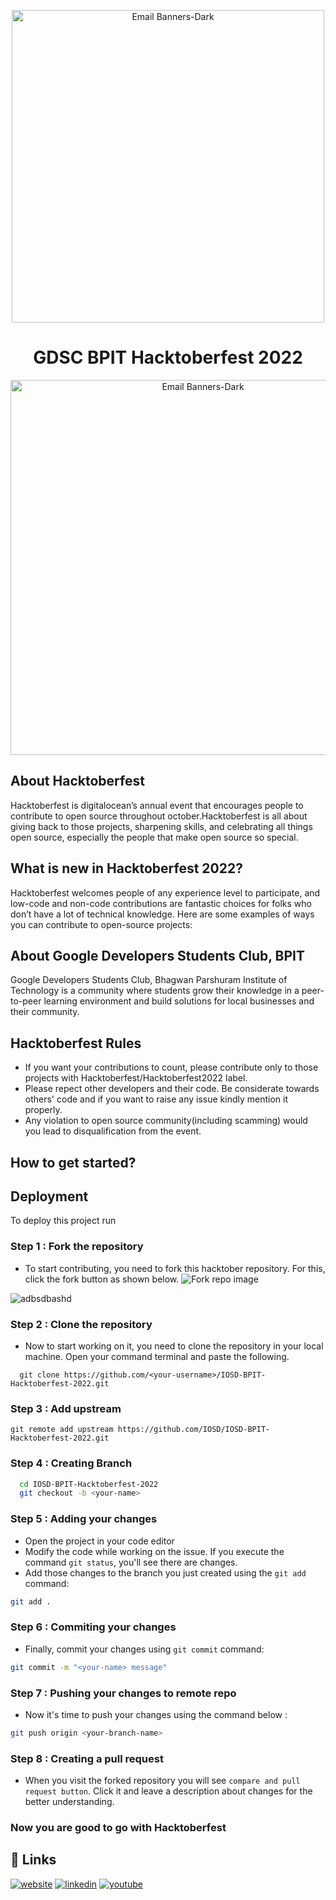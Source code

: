 <p align="center">
   
 <img width="500" alt="Email Banners-Dark" src="https://user-images.githubusercontent.com/84663829/193302715-f64222f5-cfa8-4e93-91be-5d89c559d968.png">
</p>

<h1 align = "center"> GDSC BPIT Hacktoberfest 2022 </h1>

<p align="center">
 <img width="600" alt="Email Banners-Dark" src="https://user-images.githubusercontent.com/91693371/193300810-9bef1d5e-c740-4ad8-b751-2e479ce38cfd.png">
        </p>

## About Hacktoberfest
  Hacktoberfest is digitalocean’s annual event that encourages
   people to contribute to open source throughout october.Hacktoberfest is all about giving back to those projects, sharpening skills, and celebrating all things open source, especially the people that make open source so special.


## What is new in Hacktoberfest 2022?
Hacktoberfest welcomes people of any experience level to participate, and low-code and non-code contributions are fantastic choices for folks who don’t have a lot of technical knowledge. Here are some examples of ways you can contribute to open-source projects:

## About Google Developers Students Club, BPIT

Google Developers Students Club, Bhagwan Parshuram Institute of Technology is a community where students grow their knowledge in a peer-to-peer learning environment and build solutions for local businesses and their community.

## Hacktoberfest Rules
* If you want your contributions to count, please contribute only to those projects with Hacktoberfest/Hacktoberfest2022 label.
* Please repect other developers and their code. Be considerate towards others' code and if you want to raise any issue kindly mention it properly.
* Any violation to open source community(including scamming) would you lead to disqualification from the event.

### 
## How to get started?


## Deployment

To deploy this project run

### Step 1 : Fork the repository
* To start contributing, you need to fork this hacktober repository. For this, click the fork button as shown below.
![Fork repo image](https://user-images.githubusercontent.com/84663829/193277119-27613f65-1e7e-4f7f-b9fb-4fe3dca131a8.png)

![adbsdbashd](https://user-images.githubusercontent.com/84663829/193288980-8c91bfb3-3213-40ee-abc2-02acaefa704f.png)
### Step 2 : Clone the repository
* Now to start working on it, you need to clone the repository in your local machine. Open your command terminal and paste the following.

```git
  git clone https://github.com/<your-username>/IOSD-BPIT-Hacktoberfest-2022.git
```
### Step 3 : Add upstream 
```git
git remote add upstream https://github.com/IOSD/IOSD-BPIT-Hacktoberfest-2022.git
```
### Step 4 : Creating Branch

```bash
  cd IOSD-BPIT-Hacktoberfest-2022
  git checkout -b <your-name>

```

### Step 5 : Adding your changes
* Open the project in your code editor
* Modify the code while working on the issue. If you execute the command `git status`, you'll see there are changes.
* Add those changes to the branch you just created using the `git add` command:
```bash
git add .
```
### Step 6 : Commiting your changes
* Finally, commit your changes using `git commit` command:
```bash
git commit -m "<your-name> message"
```
### Step 7 : Pushing your changes to remote repo
* Now it's time to push your changes using the command below :
```bash
git push origin <your-branch-name>
```
### Step 8 : Creating a pull request
* When you visit the forked repository you will see `compare and pull request button`. Click it and leave a description about changes for the better understanding.

### Now you are good to go with Hacktoberfest
## 🔗 Links
[![website](https://img.shields.io/badge/website-000?style=for-the-badge&logo=ko-fi&logoColor=white)](https://katherineoelsner.com/)
[![linkedin](https://img.shields.io/badge/linkedin-0A66C2?style=for-the-badge&logo=linkedin&logoColor=white)](https://www.linkedin.com/gdsc-bpit-06b8611b5/)
[![youtube](https://img.shields.io/badge/Youtube-1DA1F2?style=for-the-badge&logo=youtube&logoColor=red)](https://www.youtube.com/channel/UCOJpfoIiSneLOpH2KCuWDdA/)



